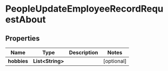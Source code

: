 

# PeopleUpdateEmployeeRecordRequestAbout


## Properties

| Name | Type | Description | Notes |
|------------ | ------------- | ------------- | -------------|
|**hobbies** | **List&lt;String&gt;** |  |  [optional] |



